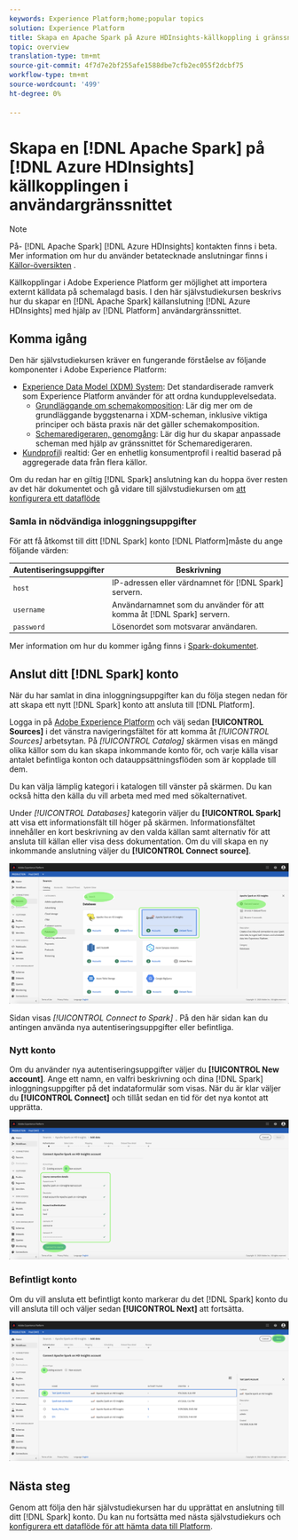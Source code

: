 ```yaml
---
keywords: Experience Platform;home;popular topics
solution: Experience Platform
title: Skapa en Apache Spark på Azure HDInsights-källkoppling i gränssnittet
topic: overview
translation-type: tm+mt
source-git-commit: 4f7d7e2bf255afe1588dbe7cfb2ec055f2dcbf75
workflow-type: tm+mt
source-wordcount: '499'
ht-degree: 0%

---
```



# Skapa en [!DNL Apache Spark] på [!DNL Azure HDInsights] källkopplingen i användargränssnittet

>[!NOTE]
> På- [!DNL Apache Spark] [!DNL Azure HDInsights] kontakten finns i beta. Mer information om hur du använder betatecknade anslutningar finns i [Källor-översikten](../../../../home.md#terms-and-conditions) .

Källkopplingar i Adobe Experience Platform ger möjlighet att importera externt källdata på schemalagd basis. I den här självstudiekursen beskrivs hur du skapar en [!DNL Apache Spark] källanslutning [!DNL Azure HDInsights] med hjälp av [!DNL Platform] användargränssnittet.

## Komma igång

Den här självstudiekursen kräver en fungerande förståelse av följande komponenter i Adobe Experience Platform:

* [Experience Data Model (XDM) System](../../../../../xdm/home.md): Det standardiserade ramverk som Experience Platform använder för att ordna kundupplevelsedata.
   * [Grundläggande om schemakomposition](../../../../../xdm/schema/composition.md): Lär dig mer om de grundläggande byggstenarna i XDM-scheman, inklusive viktiga principer och bästa praxis när det gäller schemakomposition.
   * [Schemaredigeraren, genomgång](../../../../../xdm/tutorials/create-schema-ui.md): Lär dig hur du skapar anpassade scheman med hjälp av gränssnittet för Schemaredigeraren.
* [Kundprofil](../../../../../profile/home.md)i realtid: Ger en enhetlig konsumentprofil i realtid baserad på aggregerade data från flera källor.

Om du redan har en giltig [!DNL Spark] anslutning kan du hoppa över resten av det här dokumentet och gå vidare till självstudiekursen om [att konfigurera ett dataflöde](../../dataflow/databases.md)

### Samla in nödvändiga inloggningsuppgifter

För att få åtkomst till ditt [!DNL Spark] konto [!DNL Platform]måste du ange följande värden:

| Autentiseringsuppgifter | Beskrivning |
| ---------- | ----------- |
| `host` | IP-adressen eller värdnamnet för [!DNL Spark] servern. |
| `username` | Användarnamnet som du använder för att komma åt [!DNL Spark] servern. |
| `password` | Lösenordet som motsvarar användaren. |

Mer information om hur du kommer igång finns i [Spark-dokumentet](https://docs.microsoft.com/en-us/azure/hdinsight/spark/apache-spark-overview).

## Anslut ditt [!DNL Spark] konto

När du har samlat in dina inloggningsuppgifter kan du följa stegen nedan för att skapa ett nytt [!DNL Spark] konto att ansluta till [!DNL Platform].

Logga in på <a href="https://platform.adobe.com" target="_blank">Adobe Experience Platform</a> och välj sedan **[!UICONTROL Sources]** i det vänstra navigeringsfältet för att komma åt *[!UICONTROL Sources]* arbetsytan. På *[!UICONTROL Catalog]* skärmen visas en mängd olika källor som du kan skapa inkommande konto för, och varje källa visar antalet befintliga konton och datauppsättningsflöden som är kopplade till dem.

Du kan välja lämplig kategori i katalogen till vänster på skärmen. Du kan också hitta den källa du vill arbeta med med med sökalternativet.

Under *[!UICONTROL Databases]* kategorin väljer du **[!UICONTROL Spark]** att visa ett informationsfält till höger på skärmen. Informationsfältet innehåller en kort beskrivning av den valda källan samt alternativ för att ansluta till källan eller visa dess dokumentation. Om du vill skapa en ny inkommande anslutning väljer du **[!UICONTROL Connect source]**.

![katalog](../../../../images/tutorials/create/spark/catalog.png)

Sidan visas *[!UICONTROL Connect to Spark]* . På den här sidan kan du antingen använda nya autentiseringsuppgifter eller befintliga.

### Nytt konto

Om du använder nya autentiseringsuppgifter väljer du **[!UICONTROL New account]**. Ange ett namn, en valfri beskrivning och dina [!DNL Spark] inloggningsuppgifter på det indataformulär som visas. När du är klar väljer du **[!UICONTROL Connect]** och tillåt sedan en tid för det nya kontot att upprätta.

![new](../../../../images/tutorials/create/spark/new.png)

### Befintligt konto

Om du vill ansluta ett befintligt konto markerar du det [!DNL Spark] konto du vill ansluta till och väljer sedan **[!UICONTROL Next]** att fortsätta.

![befintlig](../../../../images/tutorials/create/spark/existing.png)

## Nästa steg

Genom att följa den här självstudiekursen har du upprättat en anslutning till ditt [!DNL Spark] konto. Du kan nu fortsätta med nästa självstudiekurs och [konfigurera ett dataflöde för att hämta data till Platform](../../dataflow/databases.md).
